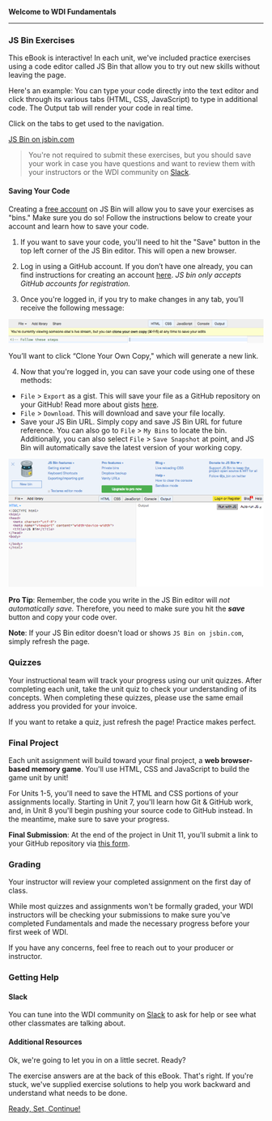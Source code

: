 **Welcome to WDI Fundamentals**

---

### JS Bin Exercises

This eBook is interactive! In each unit, we've included practice exercises using a code editor called JS Bin that allow you to try out new skills without leaving the page.

Here's an example: You can type your code directly into the text editor and click through its various tabs (HTML, CSS, JavaScript) to type in additional code. The Output tab will render your code in real time.

Click on the tabs to get used to the navigation.

<a class="jsbin-embed" href="https://jsbin.com/zojica/embed?html,output&height=600px">JS Bin on jsbin.com</a><script src="https://static.jsbin.com/js/embed.min.js?3.35.12"></script>

>You're not required to submit these exercises, but you should save your work in case you have questions and want to review them with your instructors or the WDI community on [Slack](00_chapter/intro.md).


#### Saving Your Code

Creating a [free account](https://jsbin.com/login) on JS Bin will allow you to save your exercises as "bins." Make sure you do so! Follow the instructions below to create your account and learn how to save your code.

1)  If you want to save your code, you'll need to hit the "Save" button in the top left corner of the JS Bin editor. This will open a new browser.

2) Log in using a GitHub account. If you don’t have one already, you can find instructions for creating an account [here](../07_chapter/07_exercise.html). *JS bin only accepts GitHub accounts for registration.*

3) Once you're logged in, if you try to make changes in any tab, you’ll receive the following message:

![](../assets/elkwebdesign/jsbin_clone.png)

You’ll want to click “Clone Your Own Copy," which will generate a new link.

4) Now that you're logged in, you can save your code using one of these methods:

* `File` > `Export` as a gist. This will save your file as a GitHub repository on your GitHub! Read more about gists [here](https://help.github.com/articles/about-gists/).
* `File` > `Download`. This will download and save your file locally.
* Save your JS Bin URL. Simply copy and save JS Bin URL for future reference. You can also go to `File` > `My Bins` to locate the bin. Additionally, you can also select `File` > `Save Snapshot` at point, and JS Bin will automatically save the latest version of your working copy.


![](../assets/elkwebdesign/jsbin.png)


**Pro Tip**: Remember, the code you write in the JS Bin editor will *not automatically save.* Therefore, you need to make sure you hit the ***save*** button and copy your code over.

**Note**: If your JS Bin editor doesn't load or shows `JS Bin on jsbin.com`, simply refresh the page.


### Quizzes

Your instructional team will track your progress using our unit quizzes. After completing each unit, take the unit quiz to check your understanding of its concepts. When completing these quizzes, please use the same email address you provided for your invoice.

If you want to retake a quiz, just refresh the page! Practice makes perfect.

### Final Project

Each unit assignment will build toward your final project, a **web browser-based memory game**. You'll use HTML, CSS and JavaScript to build the game unit by unit!

For Units 1-5, you'll need to save the HTML and CSS portions of your assignments locally. Starting in Unit 7, you'll learn how Git & GitHub work, and, in Unit 8 you'll begin pushing your source code to GitHub instead. In the meantime, make sure to save your progress.

**Final Submission**: At the end of the project in Unit 11, you'll submit a link to your GitHub repository via [this form](https://ga-immersives.typeform.com/to/UHC5Yp).


### Grading

Your instructor will review your completed assignment on the first day of class.

While most quizzes and assignments won't be formally graded, your WDI instructors will be checking your submissions to make sure you've completed Fundamentals and made the necessary progress before your first week of WDI.

If you have any concerns, feel free to reach out to your producer or instructor.


### Getting Help

#### Slack

You can tune into the WDI community on [Slack](00_chapter/intro.md) to ask for help or see what other classmates are talking about.

#### Additional Resources

Ok, we're going to let you in on a little secret. Ready?

The exercise answers are at the back of this eBook. That's right. If you're stuck, we've supplied exercise solutions to help you work backward and understand what needs to be done.

[Ready, Set, Continue!](../01_chapter/02_lesson.md)
